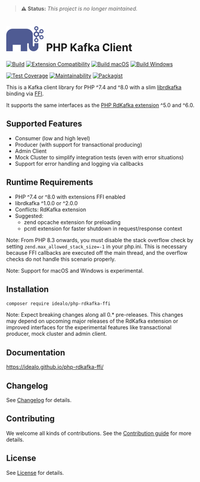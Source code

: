 > **⚠️ Status:** _This project is no longer maintained._

# <img src="docs/img/php-rdkafka.svg" width="100" /> PHP Kafka Client

[![Build](https://github.com/idealo/php-rdkafka-ffi/workflows/Build/badge.svg)](https://github.com/idealo/php-rdkafka-ffi/actions?query=workflow%3Atest)
[![Extension Compatibility](https://github.com/idealo/php-rdkafka-ffi/workflows/Extension%20Compatibility/badge.svg)](https://github.com/idealo/php-rdkafka-ffi/actions?query=workflow%3Atest-extension-compatibility)
[![Build macOS](https://github.com/idealo/php-rdkafka-ffi/workflows/Build%20macOS/badge.svg)](https://github.com/idealo/php-rdkafka-ffi/actions?query=workflow%3Atest-macos)
[![Build Windows](https://github.com/idealo/php-rdkafka-ffi/workflows/Build%20Windows/badge.svg)](https://github.com/idealo/php-rdkafka-ffi/actions?query=workflow%3Atest-windows)

[![Test Coverage](https://api.codeclimate.com/v1/badges/9ee55cb5587fbf64dea8/test_coverage)](https://codeclimate.com/github/idealo/php-rdkafka-ffi/test_coverage)
[![Maintainability](https://api.codeclimate.com/v1/badges/9ee55cb5587fbf64dea8/maintainability)](https://codeclimate.com/github/idealo/php-rdkafka-ffi/maintainability)
[![Packagist](https://img.shields.io/packagist/v/idealo/php-rdkafka-ffi)](https://packagist.org/packages/idealo/php-rdkafka-ffi)

This is a Kafka client library for PHP ^7.4 and ^8.0 with a slim [librdkafka](https://github.com/confluentinc/librdkafka) binding
via  [FFI](https://www.php.net/manual/en/book.ffi.php).

It supports the same interfaces as the [PHP RdKafka extension](https://github.com/arnaud-lb/php-rdkafka) ^5.0 and ^6.0.

## Supported Features

* Consumer (low and high level)
* Producer (with support for transactional producing)
* Admin Client
* Mock Cluster to simplify integration tests (even with error situations)
* Support for error handling and logging via callbacks

## Runtime Requirements

* PHP ^7.4 or ^8.0 with extensions FFI enabled
* librdkafka ^1.0.0 or ^2.0.0
* Conflicts: RdKafka extension
* Suggested:
    * zend opcache extension for preloading
    * pcntl extension for faster shutdown in request/response context

Note: From PHP 8.3 onwards, you must disable the stack overflow check by setting `zend.max_allowed_stack_size=-1` in your php.ini. This is
necessary because FFI callbacks are executed off the main thread, and the overflow checks do not handle this scenario properly.

Note: Support for macOS and Windows is experimental.

## Installation

    composer require idealo/php-rdkafka-ffi

Note: Expect breaking changes along all 0.* pre-releases.
This changes may depend on upcoming major releases of the RdKafka extension or improved interfaces for the experimental features like
transactional producer, mock cluster and admin client.

## Documentation

https://idealo.github.io/php-rdkafka-ffi/

## Changelog

See [Changelog](CHANGELOG.md) for details.

## Contributing

We welcome all kinds of contributions. See the [Contribution guide](CONTRIBUTING.md) for more details.

## License

See [License](LICENSE) for details.
